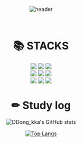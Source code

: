 <div align=center> 

 ![header](https://capsule-render.vercel.app/api?type=Waving&height=180&text=DDong_kka's%20Github-nl-&fontSize=40&fontColor=EAEAEA&fontAlignY=30&color=0:00dbde,100:fc00ff&desc=Welcome!&descAlign=58&descAlignY=50)

<br>
<div align=center><h1>📚 STACKS  </h1></div>

  <img src="https://img.shields.io/badge/c-A8B9CC?style=for-the-badge&logo=C&logoColor=white">
  <img src="https://img.shields.io/badge/java-007396?style=for-the-badge&logo=java&logoColor=white"> 
  <img src="https://img.shields.io/badge/python-3776AB?style=for-the-badge&logo=python&logoColor=white"> 
  <br>
  
  <img src="https://img.shields.io/badge/html5-E34F26?style=for-the-badge&logo=html5&logoColor=white"> 
  <img src="https://img.shields.io/badge/css-1572B6?style=for-the-badge&logo=css3&logoColor=white"> 
  <img src="https://img.shields.io/badge/javascript-F7DF1E?style=for-the-badge&logo=javascript&logoColor=black"> 
  
  <br>
  <img src="https://img.shields.io/badge/github-181717?style=for-the-badge&logo=github&logoColor=white">
  <img src="https://img.shields.io/badge/git-F05032?style=for-the-badge&logo=git&logoColor=white">
 <img src="https://img.shields.io/badge/Oracle-F80000?style=for-the-badge&logo=Oracle&logoColor=white">
  <br>
  


<div align=center><h1> ✏ Study log </h1></div>

![DDong_kka's GitHub stats](https://github-readme-stats.vercel.app/api?username=jjsh0208&theme=cobalt&icons=true&show_icons=true)

[![Top Langs](https://github-readme-stats.vercel.app/api/top-langs/?username=jjsh0208)](https://github.com/anuraghazra/github-readme-stats)

</div>
